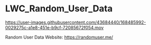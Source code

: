 # LWC_Random_User_Data

https://user-images.githubusercontent.com/43684440/168485992-0029275c-a1e8-451e-b9cf-72085672f054.mov

Random User Data Website: https://randomuser.me/
